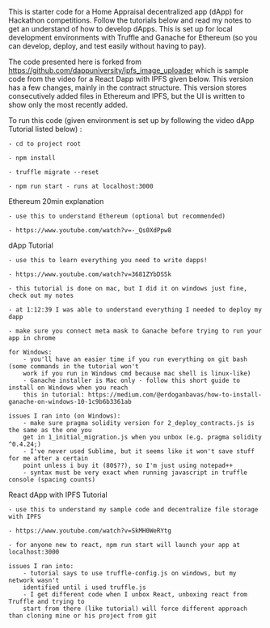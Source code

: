 This is starter code for a Home Appraisal decentralized app (dApp) for Hackathon competitions. 
Follow the tutorials below and read my notes to get an understand of how to develop dApps. 
This is set up for local development environments with Truffle and Ganache for Ethereum (so 
you can develop, deploy, and test easily without having to pay). 

The code presented here is forked from https://github.com/dappuniversity/ipfs_image_uploader which is sample code
from the video for a React Dapp with IPFS given below. This version has a few changes, mainly in the contract
structure. This version stores consecutively added files in Ethereum and IPFS, but the UI is written to show only 
the most recently added.

To run this code (given environment is set up by following the video dApp Tutorial listed below) :

	- cd to project root
	
	- npm install
	
	- truffle migrate --reset
	
	- npm run start - runs at localhost:3000


Ethereum 20min explanation 

	- use this to understand Ethereum (optional but recommended)
	
	- https://www.youtube.com/watch?v=-_Qs0XdPpw8

dApp Tutorial 

	- use this to learn everything you need to write dapps!
	
	- https://www.youtube.com/watch?v=3681ZYbDSSk
	
	- this tutorial is done on mac, but I did it on windows just fine, check out my notes
	
	- at 1:12:39 I was able to understand everything I needed to deploy my dapp 
	
	- make sure you connect meta mask to Ganache before trying to run your app in chrome

	for Windows:
		- you'll have an easier time if you run everything on git bash (some commands in the tutorial won't 
		work if you run in Windows cmd because mac shell is linux-like)
		- Ganache installer is Mac only - follow this short guide to install on Windows when you reach 
		this in tutorial: https://medium.com/@erdoganbavas/how-to-install-ganache-on-windows-10-1c9b6b3361ab

	issues I ran into (on Windows):
		- make sure pragma solidity version for 2_deploy_contracts.js is the same as the one you 
		get in 1_initial_migration.js when you unbox (e.g. pragma solidity ^0.4.24;)
		- I've never used Sublime, but it seems like it won't save stuff for me after a certain 
		point unless i buy it (80$??), so I'm just using notepad++
		- syntax must be very exact when running javascript in truffle console (spacing counts)

React dApp with IPFS Tutorial 
	
	- use this to understand my sample code and decentralize file storage with IPFS
	
	- https://www.youtube.com/watch?v=SkMH0WeRYtg
	
	- for anyone new to react, npm run start will launch your app at localhost:3000

	issues I ran into:
		- tutorial says to use truffle-config.js on windows, but my network wasn't 
		identified until i used truffle.js
		- I get different code when I unbox React, unboxing react from Truffle and trying to 
		start from there (like tutorial) will force different approach than cloning mine or his project from git
	




